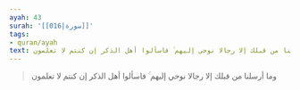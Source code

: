 ```yaml
---
ayah: 43
surah: '[[016|سورة]]'
tags:
- quran/ayah
text: وما أرسلنا من قبلك إلا رجالا نوحي إليهم ۚ فاسألوا أهل الذكر إن كنتم لا تعلمون
---
```

> وما أرسلنا من قبلك إلا رجالا نوحي إليهم ۚ فاسألوا أهل الذكر إن كنتم لا تعلمون
